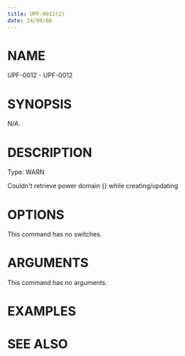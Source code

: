 ```yaml
---
title: UPF-0012(2)
date: 24/09/08
---
```


# NAME

UPF-0012 - UPF-0012

# SYNOPSIS

N/A.

# DESCRIPTION

Type: WARN

Couldn't retrieve power domain {} while creating/updating

# OPTIONS

This command has no switches.

# ARGUMENTS

This command has no arguments.

# EXAMPLES

# SEE ALSO
